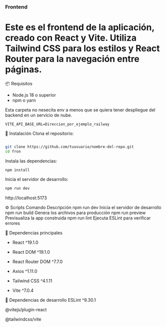 ### Frontend

# Este es el frontend de la aplicación, creado con React y Vite. Utiliza Tailwind CSS para los estilos y React Router para la navegación entre páginas.

📦 Requisitos
- Node.js 18 o superior
- npm o yarn

Esta carpeta no nesecita env a menos que se quiera tener despliegue del backend en un servicio de nube.

```env
VITE_API_BASE_URL=Direccion_por_ejemplo_railway
```

🚀 Instalación
Clona el repositorio:

```bash

git clone https://github.com/tuusuario/nombre-del-repo.git
cd fron
```
Instala las dependencias:
```bash
npm install
```
Inicia el servidor de desarrollo:

```bash
npm run dev
```
http://localhost:5173

⚙️ Scripts
Comando	Descripción
npm run dev	Inicia el servidor de desarrollo
npm run build	Genera los archivos para producción
npm run preview	Previsualiza la app construida
npm run lint	Ejecuta ESLint para verificar errores


🧱 Dependencias principales
- React ^19.1.0

- React DOM ^19.1.0

- React Router DOM ^7.7.0

- Axios ^1.11.0

- Tailwind CSS ^4.1.11

- Vite ^7.0.4

🧪 Dependencias de desarrollo
ESLint ^9.30.1

@vitejs/plugin-react

@tailwindcss/vite


